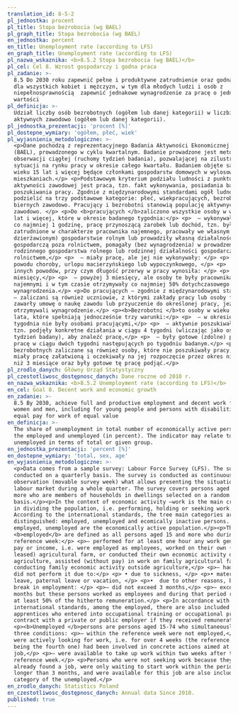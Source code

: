 ```yaml
---
translation_id: 8-5-2
pl_jednostka: procent
pl_title: Stopa bezrobocia (wg BAEL)
pl_graph_title: Stopa bezrobocia (wg BAEL)
en_jednostka: percent
en_title: Unemployment rate (according to LFS)
en_graph_title: Unemployment rate (according to LFS)
pl_nazwa_wskaznika: <b>8.5.2 Stopa bezrobocia (wg BAEL)</b>
pl_cel: Cel 8. Wzrost gospodarczy i godna praca
pl_zadanie: >-
  8.5 Do 2030 roku zapewnić pełne i produktywne zatrudnienie oraz godną pracę
  dla wszystkich kobiet i mężczyzn, w tym dla młodych ludzi i osób z
  niepełnosprawnością  zapewnić jednakowe wynagrodzenie za pracę o jednakowej
  wartości
pl_definicja: >-
  Udział liczby osób bezrobotnych (ogółem lub danej kategorii) w liczbie
  aktywnych zawodowo (ogółem lub danej kategorii).
pl_jednostka_prezentacji: 'procent [%]'
pl_dostepne_wymiary: 'ogółem, płeć, wiek'
pl_wyjasnienia_metodologiczne: >-
  <p>Dane pochodzą z reprezentacyjnego Badania Aktywności Ekonomicznej Ludności
  (BAEL), prowadzonego w cyklu kwartalnym. Badanie prowadzone jest metodą
  obserwacji ciągłej (ruchomy tydzień badania), pozwalającej na zilustrowanie
  sytuacji na rynku pracy w okresie całego kwartału. Badaniem objęte są osoby w
  wieku 15 lat i więcej będące członkami gospodarstw domowych w wylosowanych
  mieszkaniach.</p> <p>Podstawowym kryterium podziału ludności z punktu widzenia
  aktywności zawodowej jest praca, tzn. fakt wykonywania, posiadania bądź
  poszukiwania pracy. Zgodnie z międzynarodowymi standardami ogół ludności można
  podzielić na trzy podstawowe kategorie: płeć, wiekpracujących, bezrobotnych i
  biernych zawodowo. Pracujący i bezrobotni stanowią populację aktywnych
  zawodowo. </p> <p>Do <b>pracujących </b>zaliczono wszystkie osoby w wieku 15
  lat i więcej, które w okresie badanego tygodnia:</p> <p>  – wykonywały, przez
  co najmniej 1 godzinę, pracę przynoszącą zarobek lub dochód, tzn. były
  zatrudnione w charakterze pracownika najemnego, pracowały we własnym (lub
  dzierżawionym) gospodarstwie rolnym lub prowadziły własną działalność
  gospodarczą poza rolnictwem, pomagały (bez wynagrodzenia) w prowadzeniu
  rodzinnego gospodarstwa rolnego lub rodzinnej działalności gospodarczej poza
  rolnictwem,</p> <p>  – miały pracę, ale jej nie wykonywały: </p> <p>  • z
  powodu choroby, urlopu macierzyńskiego lub wypoczynkowego, </p> <p>  • z
  innych powodów, przy czym długość przerwy w pracy wynosiła: </p> <p>  – do 3
  miesięcy,</p> <p>  – powyżej 3 miesięcy, ale osoby te były pracownikami
  najemnymi i w tym czasie otrzymywały co najmniej 50% dotychczasowego
  wynagrodzenia.</p> <p>Do pracujących – zgodnie z międzynarodowymi standardami
  – zaliczani są również uczniowie, z którymi zakłady pracy lub osoby fizyczne
  zawarły umowę o naukę zawodu lub przyuczenie do określonej pracy, jeżeli
  otrzymywali wynagrodzenie.</p> <p><b>Bezrobotni </b>to osoby w wieku 15-74
  lata, które spełniają jednocześnie trzy warunki:</p> <p>  – w okresie badanego
  tygodnia nie były osobami pracującymi,</p> <p>  – aktywnie poszukiwały pracy,
  tzn. podjęły konkretne działania w ciągu 4 tygodni (wliczając jako ostatni –
  tydzień badany), aby znaleźć pracę,</p> <p>  – były gotowe (zdolne) podjąć
  pracę w ciągu dwóch tygodni następujących po tygodniu badanym.</p> <p>Do
  bezrobotnych zaliczane są również osoby, które nie poszukiwały pracy, ponieważ
  miały pracę załatwioną i oczekiwały na jej rozpoczęcie przez okres nie dłuższy
  niż 3 miesiące oraz były gotowe tę pracę podjąć.</p>
pl_zrodlo_danych: Główny Urząd Statystyczny
pl_czestotliwosc_dostępnosc_danych: Dane roczne od 2010 r.
en_nazwa_wskaznika: <b>8.5.2 Unemployment rate (according to LFS)</b>
en_cel: Goal 8. Decent work and economic growth
en_zadanie: >-
  8.5 By 2030, achieve full and productive employment and decent work for all
  women and men, including for young people and persons with disabilities, and
  equal pay for work of equal value
en_definicja: >-
  The share of unemployment in total number of economically active persons, i.e.
  the employed and unemployed (in percent). The indicator may relate to the
  unemployed in terms of total or given group.
en_jednostka_prezentacji: 'percent [%]'
en_dostepne_wymiary: 'total, sex, age'
en_wyjasnienia_metodologiczne: >-
  <p>Data comes from a sample survey: Labour Force Survey (LFS). The survey is
  conducted on a quarterly basis. The survey is conducted as continuous
  observation (movable survey week) what allows presenting the situation on the
  labour market during a whole quarter. The survey covers persons aged 15 and
  more who are members of households in dwellings selected on a random
  basis.</p><p>In the context of economic activity –work is the main criterion
  in dividing the population, i.e. performing, holding or seeking work.
  According to the international standards, the tree main categories are
  distinguished: employed, unemployed and ecomically inactive persons. The
  employed, unemployed are the economically active population.</p><p>The
  <b>employed</b> are defined as all persons aged 15 and more who during the
  reference week:</p> <p>– performed for at least one hour any work generating
  pay or income, i.e. were employed as employees, worked on their own (or
  leased) agricultural farm, or conducted their own economic activity outside
  agriculture, assisted (without pay) in work on family agricultural farm or in
  conducting family economic activity outside agriculture,</p> <p>– had work but
  did not perform it due to:</p> <p> • due to sickness, </p> <p>• maternity
  leave, paternal leave or vacation, </p> <p>•  due to other reasons, but the
  break in employment: </p> <p>– did not exceed 3 months,</p> <p>– excedeed 3
  months but these persons worked as employees and during that period received
  at least 50% of the hitherto remuneration.</p> <p>In accordance with the
  international standards, among the employed, there are also included
  apprentices who entered into occupational training or occupational preparation
  contract with a private or public employer if they received remuneration.</p>
  <p><b>Unemployed </b>persons are persons aged 15-74 who simultaneously fulfil
  three conditions: <p>– within the reference week were not employed,</p> <p>–
  were actively looking for work, i.e. for over 4 weeks (the reference week
  being the fourth one) had been involved in concrete actions aimed at finding a
  job,</p> <p>– were available to take up work within two weeks after the
  reference week.</p> <p>Persons who were not seeking work because they had
  already found a job, were only waiting to start work within the period no
  longer than 3 months, and were available for this job are also included in the
  category of the unemployed.</p>
en_zrodlo_danych: Statistics Poland
en_czestotliwosc_dostępnosc_danych: Annual data Since 2010.
published: true
---
```


